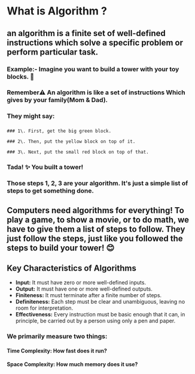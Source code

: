 # What is Algorithm ?

## 

## an algorithm is a finite set of well-defined instructions which solve a specific problem or perform particular task.

### 

### Example:- Imagine you want to build a tower with your toy blocks. 🧱

### 

### Remember⚠️ An algorithm is like a set of instructions Which gives by your family(Mom \& Dad).

### They might say:

### 

```
### 1\. First, get the big green block.

### 2\. Then, put the yellow block on top of it.

### 3\. Next, put the small red block on top of that.
```
### 

### Tada! ✨ You built a tower!

### 

### Those steps 1, 2, 3 are your algorithm. It's just a simple list of steps to get something done.

## Computers need algorithms for **everything**! To play a game, to show a movie, or to do math, we have to give them a list of steps to follow. They just follow the steps, just like you followed the steps to build your tower! 😊


## Key Characteristics of Algorithms

* **Input:** It must have zero or more well-defined inputs.
* **Output:** It must have one or more well-defined outputs.
* **Finiteness:** It must terminate after a finite number of steps.
* **Definiteness:** Each step must be clear and unambiguous, leaving no room for interpretation.
* **Effectiveness:** Every instruction must be basic enough that it can, in principle, be carried out by a person using only a pen and paper.


### We primarily measure two things:
  
   #### Time Complexity: How fast does it run?
   #### Space Complexity: How much memory does it use?

